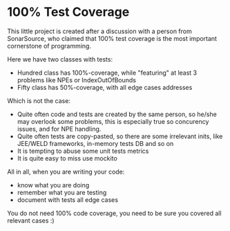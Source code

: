 # 100% Test Coverage

This little project is created after a discussion with a person from SonarSource, who claimed that 100% test coverage is the most important cornerstone of programming.

Here we have two classes with tests:
- Hundred class has 100%-coverage, while "featuring" at least 3 problems like NPEs or IndexOutOfBounds
- Fifty class has 50%-coverage, with all edge cases addresses

Which is not the case:
- Quite often code and tests are created by the same person, so he/she may overlook some problems, this is especially true so concurency issues, and for NPE handling.
- Quite often tests are copy-pasted, so there are some irrelevant inits, like JEE/WELD frameworks, in-memory tests DB and so on
- It is tempting to abuse some unit tests metrics
- It is quite easy to miss use mockito

All in all, when you are writing your code:
- know what you are doing
- remember what you are testing
- document with tests all edge cases

You do not need 100% code coverage, you need to be sure you covered all relevant cases :)
